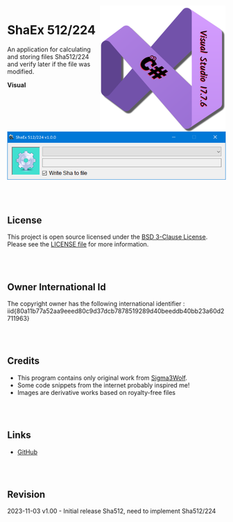 <img src="/images/cSharp_17.7.6.png" align="right" height="290"/>

# ShaEx 512/224

An application for calculating and storing files Sha512/224 and verify later if the file was modified.

**Visual**

![ShaEx output](images/visual.png)

<br /><br />
## License

This project is open source licensed under the [BSD 3-Clause License](https://opensource.org/license/bsd-3-clause/).
Please see the [LICENSE file](/LICENSE.txt) for more information.

<br /><br />
## Owner International Id

The copyright owner has the following international identifier :
iid{80a11b77a52aa9eeed80c9d37dcb7878519289d40beeddb40bb23a60d2711963}

<br /><br />
## Credits

- This program contains only original work from [Sigma3Wolf](https://github.com/Sigma3Wolf).
- Some code snippets from the internet probably inspired me!
- Images are derivative works based on royalty-free files

<br /><br />
## Links

- [GitHub](https://github.com/Sigma3Wolf/DesktopApp/)

<br /><br />
## Revision

2023-11-03 v1.00 - Initial release Sha512, need to implement Sha512/224
&nbsp;
&nbsp;